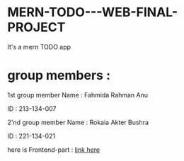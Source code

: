# MERN-TODO---WEB-FINAL-PROJECT

It's a mern TODO app
# group members :
1st group member Name : Fahmida Rahman Anu

ID : 213-134-007

2'nd group member Name :   Rokaia Akter Bushra

ID : 221-134-021

here is Frontend-part :
[link here ](https://github.com/007fahmida/MERN-TODO---Frontend/tree/main)


